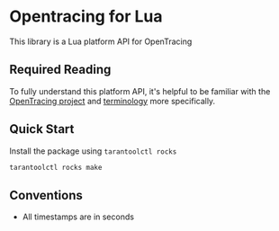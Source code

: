 # Opentracing for Lua

This library is a Lua platform API for OpenTracing

## Required Reading

To fully understand this platform API, it's helpful to be familiar with the [OpenTracing project](http://opentracing.io) and
[terminology](http://opentracing.io/documentation/pages/spec.html) more specifically.


## Quick Start

Install the package using `tarantoolctl rocks`

```bash
tarantoolctl rocks make
```


## Conventions

  - All timestamps are in seconds
